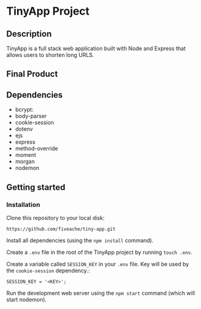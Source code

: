 # TinyApp Project

## Description
TinyApp is a full stack web application built with Node and Express that allows users to shorten long URLS.

## Final Product

## Dependencies

* bcrypt:
* body-parser
* cookie-session
* dotenv
* ejs
* express
* method-override
* moment
* morgan
* nodemon

## Getting started

### Installation

Clone this repository to your local disk:
```
https://github.com/fiveache/tiny-app.git
```

Install all dependencies (using the `npm install` command).

Create a `.env` file in the root of the TinyApp project by running `touch .env`.

Create a variable called `SESSION_KEY` in your `.env` file. Key will be used by the `cookie-session` dependency.:

```
SESSION_KEY = '<KEY>';
```

Run the development web server using the `npm start` command (which will start nodemon).
